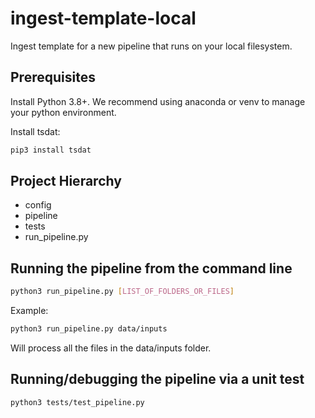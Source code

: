 # ingest-template-local
Ingest template for a new pipeline that runs on your local filesystem.

## Prerequisites
Install Python 3.8+. We recommend using anaconda or venv to manage your python environment.

Install tsdat:

```bash
pip3 install tsdat
```

## Project Hierarchy
* config
* pipeline
* tests
* run_pipeline.py

## Running the pipeline from the command line
```bash
python3 run_pipeline.py [LIST_OF_FOLDERS_OR_FILES]
```
Example:
```bash
python3 run_pipeline.py data/inputs
```

Will process all the files in the data/inputs folder.

## Running/debugging the pipeline via a unit test

```bash
python3 tests/test_pipeline.py
```
